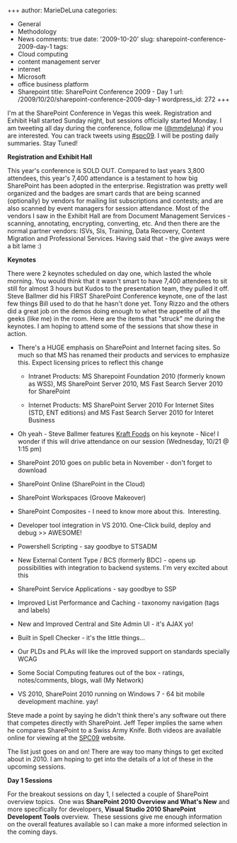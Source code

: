 +++
author: MarieDeLuna
categories:
- General
- Methodology
- News
comments: true
date: '2009-10-20'
slug: sharepoint-conference-2009-day-1
tags:
- Cloud computing
- content management server
- internet
- Microsoft
- office business platform
- Sharepoint
title: SharePoint Conference 2009 - Day 1
url: /2009/10/20/sharepoint-conference-2009-day-1
wordpress_id: 272
+++


I'm at the SharePoint Conference in Vegas this week. Registration and Exhibit Hall started Sunday night, but sessions officially started Monday. I am tweeting all day during the conference, follow me ([@mmdeluna](http://twitter.com/mmdeluna)) if you are interested. You can track tweets using [#spc09](http://search.twitter.com/search?q=spc09). I will be posting daily summaries. Stay Tuned!

**Registration and Exhibit Hall**

This year's conference is SOLD OUT. Compared to last years 3,800 attendees, this year's 7,400 attendance is a testament to how big SharePoint has been adopted in the enterprise. Registration was pretty well organized and the badges are smart cards that are being scanned (optionally) by vendors for mailing list subscriptions and contests; and are also scanned by event managers for session attendance. Most of the vendors I saw in the Exhibit Hall are from Document Management Services - scanning, annotating, encrypting, converting, etc. And then there are the normal partner vendors: ISVs, SIs, Training, Data Recovery, Content Migration and Professional Services. Having said that - the give aways were a bit lame :)

**Keynotes**

There were 2 keynotes scheduled on day one, which lasted the whole morning. You would think that it wasn't smart to have 7,400 attendees to sit still for almost 3 hours but Kudos to the presentation team, they pulled it off. Steve Ballmer did his FIRST SharePoint Conference keynote, one of the last few things Bill used to do that he hasn't done yet. Tony Rizzo and the others did a great job on the demos doing enough to whet the appetite of all the geeks (like me) in the room. Here are the items that "struck" me during the keynotes. I am hoping to attend some of the sessions that show these in action.



	
  * There's a HUGE emphasis on SharePoint and Internet facing sites. So much so that MS has renamed their products and services to emphasize this. Expect licensing prices to reflect this change

	
    * Intranet Products: MS Sharepoint Foundation 2010 (formerly known as WSS), MS SharePoint Server 2010, MS Fast Search Server 2010 for SharePoint

	
    * Internet Products: MS SharePoint Server 2010 For Internet Sites (STD, ENT editions) and MS Fast Search Server 2010 for Interet Business




	
  * Oh yeah - Steve Ballmer features [Kraft Foods](http://www.kraftrecipes.com/home.aspx) on his keynote - Nice! I wonder if this will drive attendance on our session (Wednesday, 10/21 @ 1:15 pm)

	
  * SharePoint 2010 goes on public beta in November - don't forget to download

	
  * SharePoint Online (SharePoint in the Cloud)

	
  * SharePoint Workspaces (Groove Makeover)

	
  * SharePoint Composites - I need to know more about this.  Interesting.

	
  * Developer tool integration in VS 2010. One-Click build, deploy and debug >> AWESOME!

	
  * Powershell Scripting - say goodbye to STSADM

	
  * New External Content Type / BCS (formerly BDC) - opens up possibilities with integration to backend systems. I'm very excited about this

	
  * SharePoint Service Applications - say goodbye to SSP

	
  * Improved List Performance and Caching - taxonomy navigation (tags and labels)

	
  * New and Improved Central and Site Admin UI - it's AJAX yo!

	
  * Built in Spell Checker - it's the little things...

	
  * Our PLDs and PLAs will like the improved support on standards specially WCAG

	
  * Some Social Computing features out of the box - ratings, notes/comments, blogs, wall (My Network)

	
  * VS 2010, SharePoint 2010 running on Windows 7 - 64 bit mobile development machine. yay!


Steve made a point by saying he didn't think there's any software out there that competes directly with SharePoint. Jeff Teper implies the same when he compares SharePoint to a Swiss Army Knife. Both videos are available online for viewing at the [SPC09](http://mssharepointconference.com) website.

The list just goes on and on! There are way too many things to get excited about in 2010. I am hoping to get into the details of a lot of these in the upcoming sessions.

**Day 1 Sessions**

For the breakout sessions on day 1, I selected a couple of SharePoint overview topics.  One was **SharePoint 2010 Overview and What's New** and more specifically for developers, **Visual Studio 2010 SharePoint Developent Tools** overview.  These sessions give me enough information on the overall features available so I can make a more informed selection in the coming days.
